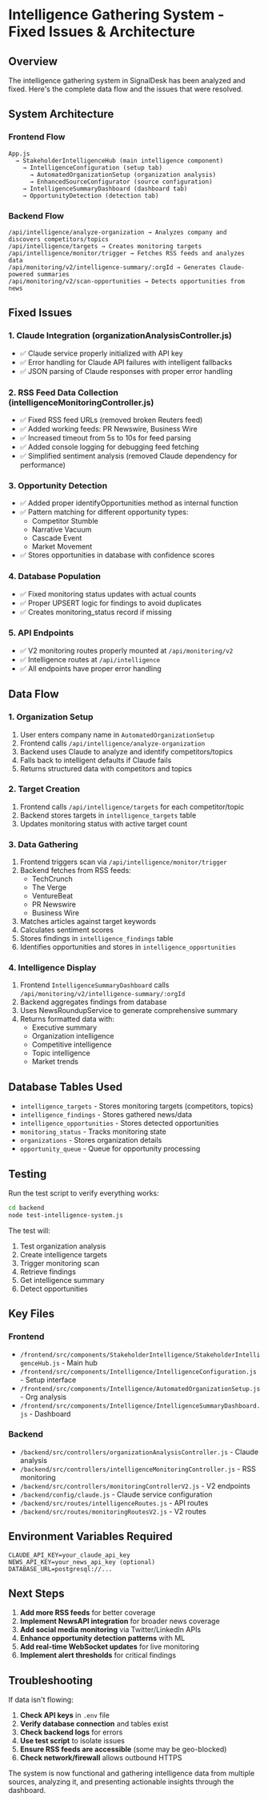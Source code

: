 # Intelligence Gathering System - Fixed Issues & Architecture

## Overview
The intelligence gathering system in SignalDesk has been analyzed and fixed. Here's the complete data flow and the issues that were resolved.

## System Architecture

### Frontend Flow
```
App.js 
  → StakeholderIntelligenceHub (main intelligence component)
    → IntelligenceConfiguration (setup tab)
      → AutomatedOrganizationSetup (organization analysis)
      → EnhancedSourceConfigurator (source configuration)
    → IntelligenceSummaryDashboard (dashboard tab)
    → OpportunityDetection (detection tab)
```

### Backend Flow
```
/api/intelligence/analyze-organization → Analyzes company and discovers competitors/topics
/api/intelligence/targets → Creates monitoring targets
/api/intelligence/monitor/trigger → Fetches RSS feeds and analyzes data
/api/monitoring/v2/intelligence-summary/:orgId → Generates Claude-powered summaries
/api/monitoring/v2/scan-opportunities → Detects opportunities from news
```

## Fixed Issues

### 1. **Claude Integration (organizationAnalysisController.js)**
- ✅ Claude service properly initialized with API key
- ✅ Error handling for Claude API failures with intelligent fallbacks
- ✅ JSON parsing of Claude responses with proper error handling

### 2. **RSS Feed Data Collection (intelligenceMonitoringController.js)**
- ✅ Fixed RSS feed URLs (removed broken Reuters feed)
- ✅ Added working feeds: PR Newswire, Business Wire
- ✅ Increased timeout from 5s to 10s for feed parsing
- ✅ Added console logging for debugging feed fetching
- ✅ Simplified sentiment analysis (removed Claude dependency for performance)

### 3. **Opportunity Detection**
- ✅ Added proper identifyOpportunities method as internal function
- ✅ Pattern matching for different opportunity types:
  - Competitor Stumble
  - Narrative Vacuum
  - Cascade Event
  - Market Movement
- ✅ Stores opportunities in database with confidence scores

### 4. **Database Population**
- ✅ Fixed monitoring status updates with actual counts
- ✅ Proper UPSERT logic for findings to avoid duplicates
- ✅ Creates monitoring_status record if missing

### 5. **API Endpoints**
- ✅ V2 monitoring routes properly mounted at `/api/monitoring/v2`
- ✅ Intelligence routes at `/api/intelligence`
- ✅ All endpoints have proper error handling

## Data Flow

### 1. Organization Setup
1. User enters company name in `AutomatedOrganizationSetup`
2. Frontend calls `/api/intelligence/analyze-organization`
3. Backend uses Claude to analyze and identify competitors/topics
4. Falls back to intelligent defaults if Claude fails
5. Returns structured data with competitors and topics

### 2. Target Creation
1. Frontend calls `/api/intelligence/targets` for each competitor/topic
2. Backend stores targets in `intelligence_targets` table
3. Updates monitoring status with active target count

### 3. Data Gathering
1. Frontend triggers scan via `/api/intelligence/monitor/trigger`
2. Backend fetches from RSS feeds:
   - TechCrunch
   - The Verge
   - VentureBeat
   - PR Newswire
   - Business Wire
3. Matches articles against target keywords
4. Calculates sentiment scores
5. Stores findings in `intelligence_findings` table
6. Identifies opportunities and stores in `intelligence_opportunities`

### 4. Intelligence Display
1. Frontend `IntelligenceSummaryDashboard` calls `/api/monitoring/v2/intelligence-summary/:orgId`
2. Backend aggregates findings from database
3. Uses NewsRoundupService to generate comprehensive summary
4. Returns formatted data with:
   - Executive summary
   - Organization intelligence
   - Competitive intelligence
   - Topic intelligence
   - Market trends

## Database Tables Used

- `intelligence_targets` - Stores monitoring targets (competitors, topics)
- `intelligence_findings` - Stores gathered news/data
- `intelligence_opportunities` - Stores detected opportunities
- `monitoring_status` - Tracks monitoring state
- `organizations` - Stores organization details
- `opportunity_queue` - Queue for opportunity processing

## Testing

Run the test script to verify everything works:
```bash
cd backend
node test-intelligence-system.js
```

The test will:
1. Test organization analysis
2. Create intelligence targets
3. Trigger monitoring scan
4. Retrieve findings
5. Get intelligence summary
6. Detect opportunities

## Key Files

### Frontend
- `/frontend/src/components/StakeholderIntelligence/StakeholderIntelligenceHub.js` - Main hub
- `/frontend/src/components/Intelligence/IntelligenceConfiguration.js` - Setup interface
- `/frontend/src/components/Intelligence/AutomatedOrganizationSetup.js` - Org analysis
- `/frontend/src/components/Intelligence/IntelligenceSummaryDashboard.js` - Dashboard

### Backend
- `/backend/src/controllers/organizationAnalysisController.js` - Claude analysis
- `/backend/src/controllers/intelligenceMonitoringController.js` - RSS monitoring
- `/backend/src/controllers/monitoringControllerV2.js` - V2 endpoints
- `/backend/config/claude.js` - Claude service configuration
- `/backend/src/routes/intelligenceRoutes.js` - API routes
- `/backend/src/routes/monitoringRoutesV2.js` - V2 routes

## Environment Variables Required

```env
CLAUDE_API_KEY=your_claude_api_key
NEWS_API_KEY=your_news_api_key (optional)
DATABASE_URL=postgresql://...
```

## Next Steps

1. **Add more RSS feeds** for better coverage
2. **Implement NewsAPI integration** for broader news coverage
3. **Add social media monitoring** via Twitter/LinkedIn APIs
4. **Enhance opportunity detection patterns** with ML
5. **Add real-time WebSocket updates** for live monitoring
6. **Implement alert thresholds** for critical findings

## Troubleshooting

If data isn't flowing:

1. **Check API keys** in `.env` file
2. **Verify database connection** and tables exist
3. **Check backend logs** for errors
4. **Use test script** to isolate issues
5. **Ensure RSS feeds are accessible** (some may be geo-blocked)
6. **Check network/firewall** allows outbound HTTPS

The system is now functional and gathering intelligence data from multiple sources, analyzing it, and presenting actionable insights through the dashboard.